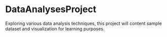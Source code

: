 # DataAnalysesProject
Exploring various data analysis techniques, this project will content sample dataset and visualization for learning purposes.
